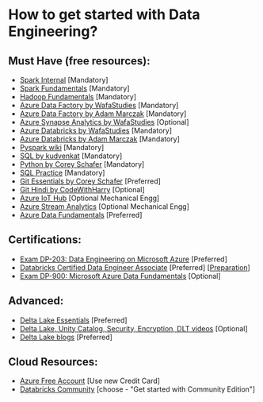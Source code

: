 
# How to get started with Data Engineering?

## Must Have (free resources):

 - [Spark Internal](https://www.youtube.com/watch?v=dmL0N3qfSc8) [Mandatory]
 - [Spark Fundamentals](https://courses.hadoopinrealworld.com/p/spark-starter-kit) [Mandatory]
 - [Hadoop Fundamentals](https://www.hadoopinrealworld.com/starterkit/) [Mandatory]
 - [Azure Data Factory by WafaStudies](https://www.youtube.com/playlist?list=PLMWaZteqtEaLTJffbbBzVOv9C0otal1FO) [Mandatory]
 - [Azure Data Factory by Adam Marczak](https://www.youtube.com/playlist?list=PLGjZwEtPN7j8b9dPA0HrtJDptOB69B506) [Mandatory]
 - [Azure Synapse Analytics by WafaStudies](https://www.youtube.com/playlist?list=PLMWaZteqtEaIZxPCw_0AO1GsqESq3hZc6) [Optional]
 - [Azure Databricks by WafaStudies](https://www.youtube.com/playlist?list=PLMWaZteqtEaKi4WAePWtCSQCfQpvBT2U1) [Mandatory]
 - [Azure Databricks by Adam Marczak](https://www.youtube.com/playlist?list=PLGjZwEtPN7j96btR0XlAIla9T6XPpj9ta) [Mandatory]
 - [Pyspark wiki](https://sparkbyexamples.com/pyspark-tutorial/) [Mandatory]
 - [SQL by kudvenkat](https://www.youtube.com/playlist?list=PL08903FB7ACA1C2FB) [Mandatory]
 - [Python by Corey Schafer](https://www.youtube.com/playlist?list=PL-osiE80TeTt2d9bfVyTiXJA-UTHn6WwU) [Mandatory]
 - [SQL Practice](https://www.hackerrank.com/domains/sql) [Mandatory]
 - [Git Essentials by Corey Schafer](https://www.youtube.com/playlist?list=PL-osiE80TeTuRUfjRe54Eea17-YfnOOAx) [Preferred]
 - [Git Hindi by CodeWithHarry](https://www.youtube.com/playlist?list=PLu0W_9lII9agwhy658ZPA0MTStKUJTWPi) [Optional]
 - [Azure IoT Hub](https://www.databricks.com/notebooks/iiot/iiot-end-to-end-part-1.html) [Optional Mechanical Engg]
 - [Azure Stream Analytics](https://learn.microsoft.com/en-us/azure/iot-hub/iot-hub-live-data-visualization-in-power-bi) [Optional Mechanical Engg]
 - [Azure Data Fundamentals](https://www.youtube.com/playlist?list=PLGjZwEtPN7j-Q59JYso3L4_yoCjj2syrM) [Preferred]
 
 
## Certifications:

- [Exam DP-203: Data Engineering on Microsoft Azure](https://learn.microsoft.com/en-us/certifications/exams/dp-203) [Preferred]
- [Databricks Certified Data Engineer Associate](https://www.databricks.com/learn/certification/data-engineer-associate) [Preferred] [[Preparation](https://amrit-hub.github.io/Databricks-Certified-Data-Engineer-Associate-Questions/)]
- [Exam DP-900: Microsoft Azure Data Fundamentals](https://learn.microsoft.com/en-us/certifications/exams/dp-900) [Optional]

## Advanced:
- [Delta Lake Essentials](https://github.com/Amrit-Hub/Data-Engineering-Essentials/tree/main/Delta%20Lake%20Essentials) [Preferred]
- [Delta Lake, Unity Catalog, Security, Encryption, DLT videos](https://www.youtube.com/playlist?list=PLWq-m1Tje0cu-Z8S4oGUpc5N1VBC3lmOi) [Optional]
- [Delta Lake blogs](https://delta.io/blog) [Preferred]

## Cloud Resources:
- [Azure Free Account](https://azure.microsoft.com/en-in/free/search/) [Use new Credit Card]
- [Databricks Community](https://www.databricks.com/try-databricks#account) [choose - "Get started with Community Edition"]
